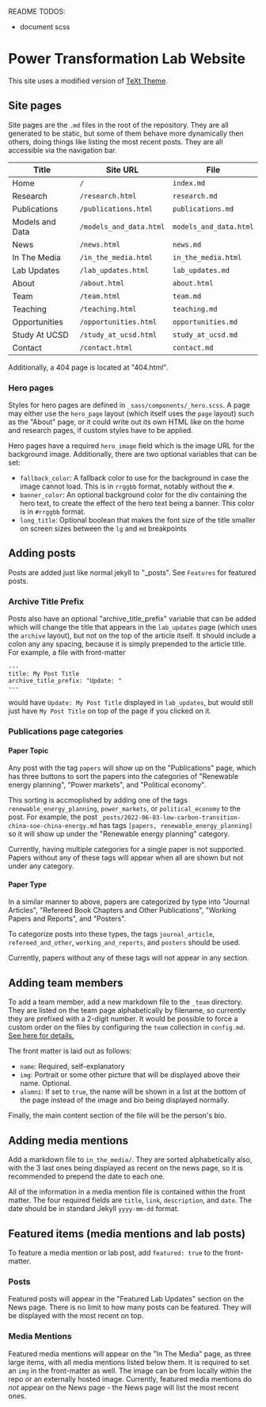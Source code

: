 README TODOS:
- document scss

# Power Transformation Lab Website

This site uses a modified version of [TeXt Theme](https://github.com/kitian616/jekyll-TeXt-theme).

## Site pages
Site pages are the `.md` files in the root of the repository.
They are all generated to be static, but some of them behave more dynamically
then others, doing things like listing the most recent posts. They are all
accessible via the navigation bar.

| Title | Site URL | File |
|-|-|-|
| Home | `/` | `index.md` |
| Research| `/research.html` | `research.md` |
| Publications| `/publications.html` | `publications.md` |
| Models and Data| `/models_and_data.html` | `models_and_data.html` |
| News| `/news.html` | `news.md` |
| In The Media| `/in_the_media.html` | `in_the_media.html` |
| Lab Updates| `/lab_updates.html` | `lab_updates.md` |
| About| `/about.html` | `about.html` |
| Team| `/team.html` | `team.md` |
| Teaching| `/teaching.html` | `teaching.md` |
| Opportunities| `/opportunities.html` | `opportunities.md` |
| Study At UCSD| `/study_at_ucsd.html` | `study_at_ucsd.md` |
| Contact| `/contact.html` | `contact.md` |

Additionally, a 404 page is located at "404.html".


### Hero pages

Styles for hero pages are defined in `_sass/components/_hero.scss`. A page may
either use the `hero_page` layout (which itself uses the `page` layout) such as
the "About" page, or it could write out its own HTML like on the home and
research pages, if custom styles have to be applied.

Hero pages have a required `hero_image` field which is the image URL for the
background image. Additionally, there are two optional variables that can be
set:

- `fallback_color`: A fallback color to use for the background in case
  the image cannot load. This is in `rrggbb` format, notably without the `#`.
- `banner_color`: An optional background color for the div containing the hero
  text, to create the effect of the hero text being a banner. This color is in
  `#rrggbb` format.
- `long_title`: Optional boolean that makes the font size of the title smaller
  on screen sizes between the `lg` and `md` breakpoints


## Adding posts
Posts are added just like normal jekyll to "_posts". See `Features` for featured
posts.

### Archive Title Prefix

Posts also have an optional "archive_title_prefix" variable that can be added
which will change the title that appears in the `lab_updates` page (which
uses the `archive` layout), but not
on the top of the article itself. It should include a colon any any spacing,
because it is simply prepended to the article title. For example, a
file with front-matter
```
---
title: My Post Title
archive_title_prefix: "Update: "
---
```
would have `Update: My Post Title` displayed in `lab_updates`, but would still
just have `My Post Title` on top of the page if you clicked on it.

### Publications page categories
#### Paper Topic

Any post with the tag `papers` will show up on the "Publications" page, which has
three buttons to sort the papers into the categories of "Renewable energy
planning", "Power markets", and "Political economy".

This sorting is accmoplished by adding one of the tags
`renewable_energy_planning`, `power_markets`, or `political_economy` to the
post. For example, the post
`_posts/2022-06-03-low-carbon-transition-china-soe-china-energy.md` has tags
`[papers, renewable_energy_planning]` so it will show up under the "Renewable
energy planning" category.

Currently, having multiple categories for a single paper is not supported. Papers without any of these
tags will appear when all are shown but not under any category.

#### Paper Type
In a similar manner to above, papers are categorized by type into "Journal
Articles", "Refereed Book Chapters and Other Publications", "Working Papers and
Reports", and "Posters".

To categorize posts into these types, the tags `journal_article`,
`refereed_and_other`, `working_and_reports`, and `posters` should be used.

Currently, papers without any of these tags will not appear in any section.


## Adding team members
To add a team member, add a new markdown file to the `_team` directory. They are
listed on the team page alphabetically by filename, so currently they are prefixed with a
2-digit number. It would be possible to force a custom order on the files by
configuring the `team` collection in `config.md`. [See here for details.](https://jekyllrb.com/docs/collections/#custom-sorting-of-documents)

The front matter is laid out as follows:
- `name`: Required, self-explanatory
- `img`: Portrait or some other picture that will be displayed above their name.
  Optional.
- `alumni`: If set to `true`, the name will be shown in a list at the bottom of
  the page instead of the image and bio being displayed normally.

Finally, the main content section of the file will be the person's bio.

## Adding media mentions
Add a markdown file to `in_the_media/`. They are sorted alphabetically also,
with the 3 last ones being displayed as recent on the news page, so it is
recommended to prepend the date to each one.

All of the information in a media mention file is contained within the front
matter. The four required fields are `title`, `link`, `description`, and `date`.
The date should be in standard Jekyll `yyyy-mm-dd` format.


## Featured items (media mentions and lab posts)

To feature a media mention or lab post, add `featured: true` to the front-matter.

### Posts
Featured posts will appear in the "Featured Lab Updates" section on the News
page. There is no limit to how many posts can be featured. They will be
displayed with the most recent on top.

### Media Mentions

Featured media mentions will appear on the "In The Media" page, as three large items, with all media mentions listed below them.
It is required to set an `img` in the front-matter as well. The image can be
from locally within the repo or an externally hosted image.
Currently, featured media mentions do *not* appear on the News page - the News page will list the most recent ones.
